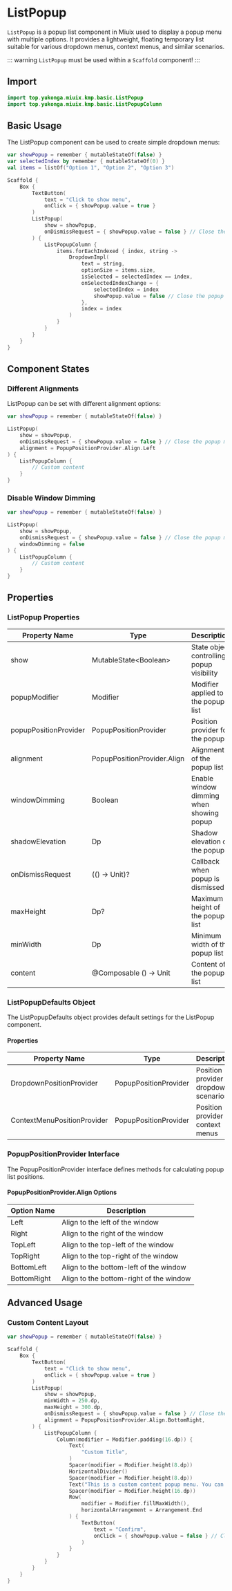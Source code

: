 # ListPopup

`ListPopup` is a popup list component in Miuix used to display a popup menu with multiple options. It provides a lightweight, floating temporary list suitable for various dropdown menus, context menus, and similar scenarios.

::: warning
`ListPopup` must be used within a `Scaffold` component!
:::

## Import

```kotlin
import top.yukonga.miuix.kmp.basic.ListPopup
import top.yukonga.miuix.kmp.basic.ListPopupColumn
```

## Basic Usage

The ListPopup component can be used to create simple dropdown menus:

```kotlin
var showPopup = remember { mutableStateOf(false) }
var selectedIndex by remember { mutableStateOf(0) }
val items = listOf("Option 1", "Option 2", "Option 3")

Scaffold {
    Box {
        TextButton(
            text = "Click to show menu",
            onClick = { showPopup.value = true }
        )
        ListPopup(
            show = showPopup,
            onDismissRequest = { showPopup.value = false } // Close the popup menu
        ) {
            ListPopupColumn {
                items.forEachIndexed { index, string ->
                    DropdownImpl(
                        text = string,
                        optionSize = items.size,
                        isSelected = selectedIndex == index,
                        onSelectedIndexChange = {
                            selectedIndex = index
                            showPopup.value = false // Close the popup menu
                        },
                        index = index
                    )
                }
            }
        }
    }
}
```

## Component States

### Different Alignments

ListPopup can be set with different alignment options:

```kotlin
var showPopup = remember { mutableStateOf(false) }

ListPopup(
    show = showPopup,
    onDismissRequest = { showPopup.value = false } // Close the popup menu
    alignment = PopupPositionProvider.Align.Left
) {
    ListPopupColumn {
        // Custom content
    }
}
```

### Disable Window Dimming

```kotlin
var showPopup = remember { mutableStateOf(false) }

ListPopup(
    show = showPopup,
    onDismissRequest = { showPopup.value = false } // Close the popup menu
    windowDimming = false
) {
    ListPopupColumn {
        // Custom content
    }
}
```

## Properties

### ListPopup Properties

| Property Name         | Type                        | Description                               | Default Value                              | Required |
| --------------------- | --------------------------- | ----------------------------------------- | ------------------------------------------ | -------- |
| show                  | MutableState\<Boolean>      | State object controlling popup visibility | -                                          | Yes      |
| popupModifier         | Modifier                    | Modifier applied to the popup list        | Modifier                                   | No       |
| popupPositionProvider | PopupPositionProvider       | Position provider for the popup           | ListPopupDefaults.DropdownPositionProvider | No       |
| alignment             | PopupPositionProvider.Align | Alignment of the popup list               | PopupPositionProvider.Align.Right          | No       |
| windowDimming         | Boolean                     | Enable window dimming when showing popup  | true                                       | No       |
| shadowElevation       | Dp                          | Shadow elevation of the popup             | 11.dp                                      | No       |
| onDismissRequest      | (() -> Unit)?               | Callback when popup is dismissed          | null                                       | No       |
| maxHeight             | Dp?                         | Maximum height of the popup list          | null (auto-calculated)                     | No       |
| minWidth              | Dp                          | Minimum width of the popup list           | 200.dp                                     | No       |
| content               | @Composable () -> Unit      | Content of the popup list                 | -                                          | Yes      |

### ListPopupDefaults Object

The ListPopupDefaults object provides default settings for the ListPopup component.

#### Properties

| Property Name               | Type                  | Description                              |
| --------------------------- | --------------------- | ---------------------------------------- |
| DropdownPositionProvider    | PopupPositionProvider | Position provider for dropdown scenarios |
| ContextMenuPositionProvider | PopupPositionProvider | Position provider for context menus      |

### PopupPositionProvider Interface

The PopupPositionProvider interface defines methods for calculating popup list positions.

#### PopupPositionProvider.Align Options

| Option Name | Description                             |
| ----------- | --------------------------------------- |
| Left        | Align to the left of the window         |
| Right       | Align to the right of the window        |
| TopLeft     | Align to the top-left of the window     |
| TopRight    | Align to the top-right of the window    |
| BottomLeft  | Align to the bottom-left of the window  |
| BottomRight | Align to the bottom-right of the window |

## Advanced Usage

### Custom Content Layout

```kotlin
var showPopup = remember { mutableStateOf(false) }

Scaffold {
    Box {
        TextButton(
            text = "Click to show menu",
            onClick = { showPopup.value = true }
        )
        ListPopup(
            show = showPopup,
            minWidth = 250.dp,
            maxHeight = 300.dp,
            onDismissRequest = { showPopup.value = false } // Close the popup menu
            alignment = PopupPositionProvider.Align.BottomRight,
        ) {
            ListPopupColumn {
                Column(modifier = Modifier.padding(16.dp)) {
                    Text(
                        "Custom Title",
                    )
                    Spacer(modifier = Modifier.height(8.dp))
                    HorizontalDivider()
                    Spacer(modifier = Modifier.height(8.dp))
                    Text("This is a custom content popup menu. You can add various components as needed.")
                    Spacer(modifier = Modifier.height(16.dp))
                    Row(
                        modifier = Modifier.fillMaxWidth(),
                        horizontalArrangement = Arrangement.End
                    ) {
                        TextButton(
                            text = "Confirm",
                            onClick = { showPopup.value = false } // Close the popup menu
                        )
                    }
                }
            }
        }
    }
}
```
